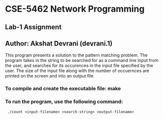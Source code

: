 # CSE-5462 Network Programming
## Lab-1 Assignment
## Author: Akshat Devrani (devrani.1)

This program presents a solution to the pattern matching problem.
The program takes in the string to be searched for as a command line input from the user, and searches for its occurences in the input file specified by the user.
The size of the input file along with the number of occuernces are printed on the screen and into an output file.

### To compile and create the executable file: make

### To run the program, use the following command:
``` ./count <input-filename> <search-string> <output-filename>```
